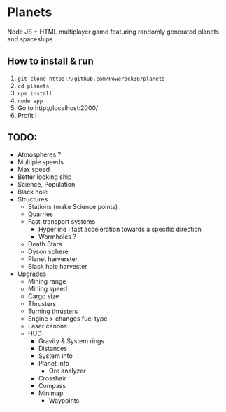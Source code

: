 # Planets
Node JS + HTML multiplayer game featuring randomly generated planets and spaceships

## How to install & run
1. `git clone https://github.com/Powerock38/planets`
1. `cd planets`
1. `npm install`
1. `node app`
1. Go to http://localhost:2000/
1. Profit !


## TODO:
* Atmospheres ?
* Multiple speeds
* Max speed
* Better looking ship
* Science, Population
* Black hole
* Structures
  * Stations (make Science points)
  * Quarries
  * Fast-transport systems
    * Hyperline : fast acceleration towards a specific direction
    * Wormholes ?
  * Death Stars
  * Dyson sphere
  * Planet harverster
  * Black hole harvester
* Upgrades
  * Mining range
  * Mining speed
  * Cargo size
  * Thrusters
  * Turning thrusters
  * Engine > changes fuel type
  * Laser canons
  * HUD
    * Gravity & System rings
    * Distances
    * System info
    * Planet info
      * Ore analyzer
    * Crosshair
    * Compass
    * Minimap
      * Waypoints
